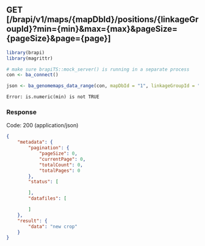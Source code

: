 
## GET [/brapi/v1/maps/{mapDbId}/positions/{linkageGroupId}?min={min}&max={max}&pageSize={pageSize}&page={page}]

```r
library(brapi)
library(magrittr)

# make sure brapiTS::mock_server() is running in a separate process
con <- ba_connect()

json <- ba_genomemaps_data_range(con, mapDbId = "1", linkageGroupId = "1", min = "1", max = "1000", rclass = "json")
```

```
Error: is.numeric(min) is not TRUE
```

### Response

Code: 200 (application/json)

```json
{
    "metadata": {
        "pagination": {
            "pageSize": 0,
            "currentPage": 0,
            "totalCount": 0,
            "totalPages": 0
        },
        "status": [

        ],
        "datafiles": [

        ]
    },
    "result": {
        "data": "new crop"
    }
}

```


